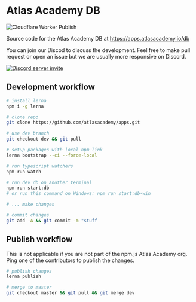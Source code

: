 # Atlas Academy DB

![Cloudflare Worker Publish](https://github.com/atlasacademy/apps/workflows/Cloudflare%20Worker%20Publish/badge.svg)

Source code for the Atlas Academy DB at https://apps.atlasacademy.io/db

You can join our Discod to discuss the development. Feel free to make pull request or open an issue but we are usually more responsive on Discord.

[![Discord server invite](https://discordapp.com/api/guilds/502554574423457812/embed.png)](https://discord.gg/TKJmuCR)

## Development workflow

```bash
# install lerna
npm i -g lerna

# clone repo
git clone https://github.com/atlasacademy/apps.git

# use dev branch
git checkout dev && git pull

# setup packages with local npm link
lerna bootstrap --ci --force-local

# run typescript watchers
npm run watch

# run dev db on another terminal
npm run start:db
# or run this command on Windows: npm run start:db-win

# ... make changes

# commit changes
git add -A && git commit -m "stuff
```

## Publish workflow

This is not applicable if you are not part of the npm.js Atlas Academy org. Ping one of the contributors to publish the changes.

```bash
# publish changes
lerna publish

# merge to master
git checkout master && git pull && git merge dev
```
